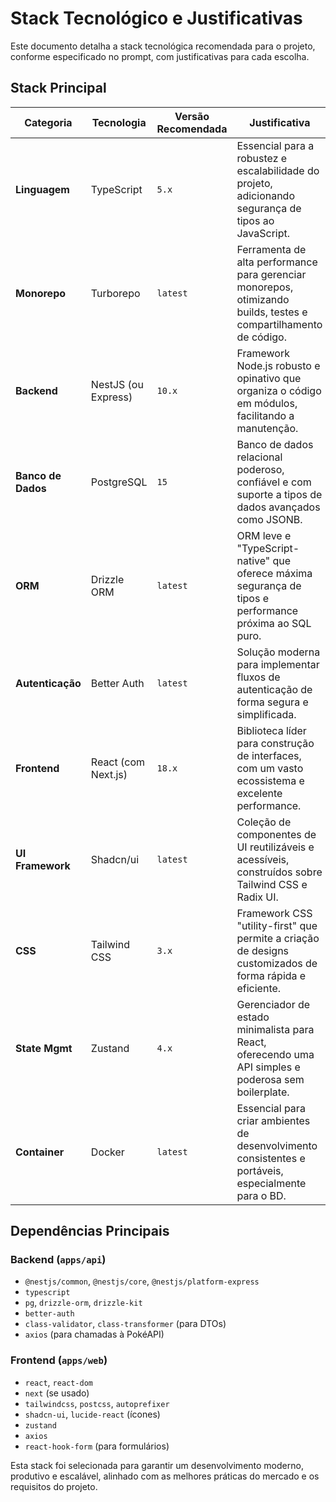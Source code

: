 # Stack Tecnológico e Justificativas

Este documento detalha a stack tecnológica recomendada para o projeto, conforme especificado no prompt, com justificativas para cada escolha.

## Stack Principal

| Categoria          | Tecnologia          | Versão Recomendada | Justificativa                                                                                             |
| ------------------ | ------------------- | ------------------ | --------------------------------------------------------------------------------------------------------- |
| **Linguagem**      | TypeScript          | `5.x`              | Essencial para a robustez e escalabilidade do projeto, adicionando segurança de tipos ao JavaScript.      |
| **Monorepo**       | Turborepo           | `latest`           | Ferramenta de alta performance para gerenciar monorepos, otimizando builds, testes e compartilhamento de código. |
| **Backend**        | NestJS (ou Express) | `10.x`             | Framework Node.js robusto e opinativo que organiza o código em módulos, facilitando a manutenção.       |
| **Banco de Dados** | PostgreSQL          | `15`               | Banco de dados relacional poderoso, confiável e com suporte a tipos de dados avançados como JSONB.        |
| **ORM**            | Drizzle ORM         | `latest`           | ORM leve e "TypeScript-native" que oferece máxima segurança de tipos e performance próxima ao SQL puro.   |
| **Autenticação**   | Better Auth         | `latest`           | Solução moderna para implementar fluxos de autenticação de forma segura e simplificada.                   |
| **Frontend**       | React (com Next.js) | `18.x`             | Biblioteca líder para construção de interfaces, com um vasto ecossistema e excelente performance.         |
| **UI Framework**   | Shadcn/ui           | `latest`           | Coleção de componentes de UI reutilizáveis e acessíveis, construídos sobre Tailwind CSS e Radix UI.      |
| **CSS**            | Tailwind CSS        | `3.x`              | Framework CSS "utility-first" que permite a criação de designs customizados de forma rápida e eficiente.  |
| **State Mgmt**     | Zustand             | `4.x`              | Gerenciador de estado minimalista para React, oferecendo uma API simples e poderosa sem boilerplate.    |
| **Container**      | Docker              | `latest`           | Essencial para criar ambientes de desenvolvimento consistentes e portáveis, especialmente para o BD.       |

## Dependências Principais

### Backend (`apps/api`)

-   `@nestjs/common`, `@nestjs/core`, `@nestjs/platform-express`
-   `typescript`
-   `pg`, `drizzle-orm`, `drizzle-kit`
-   `better-auth`
-   `class-validator`, `class-transformer` (para DTOs)
-   `axios` (para chamadas à PokéAPI)

### Frontend (`apps/web`)

-   `react`, `react-dom`
-   `next` (se usado)
-   `tailwindcss`, `postcss`, `autoprefixer`
-   `shadcn-ui`, `lucide-react` (ícones)
-   `zustand`
-   `axios`
-   `react-hook-form` (para formulários)

Esta stack foi selecionada para garantir um desenvolvimento moderno, produtivo e escalável, alinhado com as melhores práticas do mercado e os requisitos do projeto.
